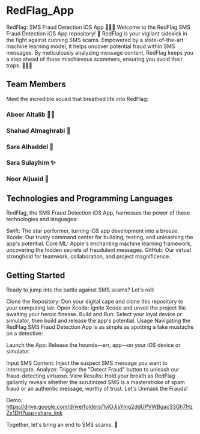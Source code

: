 # RedFlag_App
RedFlag: SMS Fraud Detection iOS App
📱🕵️‍♀️ Welcome to the RedFlag SMS Fraud Detection iOS App repository! 🚨 RedFlag is your vigilant sidekick in the fight against cunning SMS scams. Empowered by a state-of-the-art machine learning model, it helps uncover potential fraud within SMS messages. By meticulously analyzing message content, RedFlag keeps you a step ahead of those mischievous scammers, ensuring you avoid their traps. 🦹‍♂️🚫

## Team Members
Meet the incredible squad that breathed life into RedFlag:

### Abeer Altalib 👩‍💻
### Shahad Almaghrabi 🌟
### Sara  Alhaddel 🚀
### Sara Sulayhim ✨
### Noor Aljuaid 🌠

## Technologies and Programming Languages

RedFlag, the SMS Fraud Detection iOS App, harnesses the power of these technologies and languages:

Swift: The star performer, turning iOS app development into a breeze.
Xcode: Our trusty command center for building, testing, and unleashing the app's potential.
Core ML: Apple's enchanting machine learning framework, uncovering the hidden secrets of fraudulent messages.
GitHub: Our virtual stronghold for teamwork, collaboration, and project magnificence.

## Getting Started

Ready to jump into the battle against SMS scams? Let's roll:

Clone the Repository: Don your digital cape and clone this repository to your computing lair.
Open Xcode: Ignite Xcode and unveil the project file awaiting your heroic finesse.
Build and Run: Select your loyal device or simulator, then build and release the app's potential.
Usage
Navigating the RedFlag SMS Fraud Detection App is as simple as spotting a fake mustache on a detective:

Launch the App: Release the hounds—err, app—on your iOS device or simulator.

Input SMS Content: Inject the suspect SMS message you want to interrogate.
Analyze: Trigger the "Detect Fraud" button to unleash our fraud-detecting virtuoso.
View Results: Hold your breath as RedFlag gallantly reveals whether the scrutinized SMS is a masterstroke of spam fraud or an authentic message, worthy of trust.
Let's Unmask the Frauds!

Demo: https://drive.google.com/drive/folders/1yiOJjsYmq2ddUPVWBgac33Gh7HzZx1DH?usp=share_link

Together, let's bring an end to SMS scams. 💪

